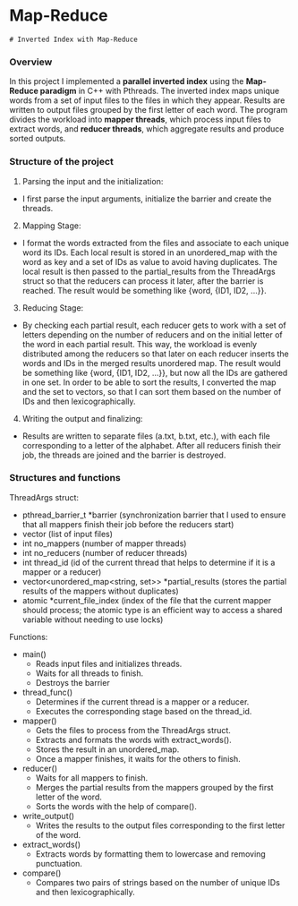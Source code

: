 # Map-Reduce

    # Inverted Index with Map-Reduce 

### Overview
In this project I implemented a **parallel inverted index** using the
**Map-Reduce paradigm** in C++ with Pthreads. The inverted index maps unique
words from a set of input files to the files in which they appear. Results
are written to output files grouped by the first letter of each word. The
program divides the workload into **mapper threads**, which process input
files to extract words, and **reducer threads**, which aggregate results
and produce sorted outputs.

### Structure of the project
1. Parsing the input and the initialization:
- I first parse the input arguments, initialize the barrier and create the
threads.
    
2. Mapping Stage:
- I format the words extracted from the files and associate to each unique word
its IDs. Each local result is stored in an unordered_map with the word as key
and a set of IDs as value to avoid having duplicates. The local result is then
passed to the partial_results from the ThreadArgs struct so that the reducers
can process it later, after the barrier is reached. The result would be
something like {word, {ID1, ID2, ...}}.

3. Reducing Stage:
- By checking each partial result, each reducer gets to work with a set of
letters depending on the number of reducers and on the initial letter of the
word in each partial result. This way, the workload is evenly distributed among
the reducers so that later on each reducer inserts the words and IDs in the
merged results unordered map. The result would be something like
{word, {ID1, ID2, ...}}, but now all the IDs are gathered in one set. In order
to be able to sort the results, I converted the map and the set to vectors, so
that I can sort them based on the number of IDs and then lexicographically.

4. Writing the output and finalizing:
- Results are written to separate files (a.txt, b.txt, etc.), with each file
corresponding to a letter of the alphabet. After all reducers finish their job,
the threads are joined and the barrier is destroyed.

### Structures and functions
ThreadArgs struct:
- pthread_barrier_t *barrier (synchronization barrier that I used to ensure
    that all mappers finish their job before the reducers start)
- vector<string> (list of input files)
- int no_mappers (number of mapper threads)
- int no_reducers (number of reducer threads)
- int thread_id (id of the current thread that helps to determine if it is a
    mapper or a reducer)
- vector<unordered_map<string, set<int>>> *partial_results (stores the partial
    results of the mappers without duplicates)
- atomic<int> *current_file_index (index of the file that the current mapper
    should process; the atomic type is an efficient way to access a shared 
    variable without needing to use locks)

Functions:
- main()
    * Reads input files and initializes threads.
    * Waits for all threads to finish.
    * Destroys the barrier
- thread_func()
    * Determines if the current thread is a mapper or a reducer.
    * Executes the corresponding stage based on the thread_id.
- mapper()
    * Gets the files to process from the ThreadArgs struct.
    * Extracts and formats the words with extract_words().
    * Stores the result in an unordered_map.
    * Once a mapper finishes, it waits for the others to finish.
- reducer()
    * Waits for all mappers to finish.
    * Merges the partial results from the mappers grouped by the first letter
        of the word.
    * Sorts the words with the help of compare().
- write_output()
    * Writes the results to the output files corresponding to the first letter
        of the word.
- extract_words()
    * Extracts words by formatting them to lowercase and removing punctuation.
- compare()
    * Compares two pairs of strings based on the number of unique IDs and then
        lexicographically.
    
